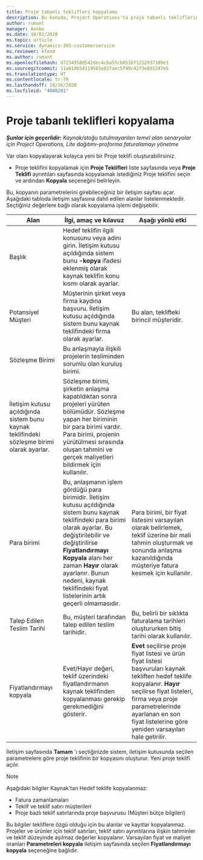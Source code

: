 ```yaml
---
title: Proje tabanlı teklifleri kopyalama
description: Bu konuda, Project Operations'ta proje tabanlı tekliflerin kopyalanması hakkında bilgiler sağlanmaktadır.
author: rumant
manager: Annbe
ms.date: 10/01/2020
ms.topic: article
ms.service: dynamics-365-customerservice
ms.reviewer: kfend
ms.author: rumant
ms.openlocfilehash: d7234958d542dec4cba55cb0516f1222937389e1
ms.sourcegitcommit: 11a61db54119503e82faec5f99c4273e8d1247e5
ms.translationtype: HT
ms.contentlocale: tr-TR
ms.lasthandoff: 10/16/2020
ms.locfileid: "4086201"
---
```

# <a name="copy-project-based-quotes"></a>Proje tabanlı teklifleri kopyalama

_**Şunlar için geçerlidir:** Kaynak/stoğu tutulmayanları temel alan senaryolar için Project Operations, Lite dağıtımı-proforma faturalamayı yönetme_

Var olanı kopyalayarak kolayca yeni bir Proje teklifi oluşturabilirsiniz. 

- Proje teklifini kopyalamak için **Proje Teklifleri** liste sayfasında veya **Proje Teklifi** ayrıntıları sayfasında kopyalamak istediğiniz Proje teklifini seçin ve ardından **Kopyala** seçeneğini belirleyin.

Bu, kopyanın parametrelerini girebileceğiniz bir iletişim sayfası açar. Aşağıdaki tabloda iletişim sayfasına dahil edilen alanlar listelenmektedir. Seçtiğiniz değerlere bağlı olarak kopyalama işlemi değişebilir.

| **Alan** | **İlgi, amaç ve kılavuz** | **Aşağı yönlü etki** |
| --- | --- | --- |
| Başlık | Hedef teklifin ilgili konusunu veya adını girin. İletişim kutusu açıldığında sistem bunu **-kopya** ifadesi eklenmiş olarak kaynak teklifin konu kısmı olarak ayarlar. | |
| Potansiyel Müşteri | Müşterinin şirket veya firma kaydına başvuru. İletişim kutusu açıldığında sistem bunu kaynak teklifindeki firma olarak ayarlar. | Bu alan, teklifteki birincil müşteridir. |
| Sözleşme Birimi | Bu anlaşmayla ilişkili projelerin tesliminden sorumlu olan kuruluş birimi.
İletişim kutusu açıldığında sistem bunu kaynak teklifindeki sözleşme birimi olarak ayarlar. | Sözleşme birimi, şirketin anlaşma kapatıldıktan sonra projeleri yürüten bölümüdür. Sözleşme yapan her biriminin bir para birimi vardır. Para birimi, projenin yürütülmesi sırasında oluşan tahmini ve gerçek maliyetleri bildirmek için kullanılır. |
| Para birimi | Bu, anlaşmanın işlem gördüğü para birimidir. İletişim kutusu açıldığında sistem bunu kaynak teklifindeki para birimi olarak ayarlar. Bu değiştirilebilir ve değiştirilirse **Fiyatlandırmayı Kopyala** alanı her zaman **Hayır** olarak ayarlanır. Bunun nedeni, kaynak teklifindeki fiyat listelerinin artık geçerli olmamasıdır. | Para birimi, bir fiyat listesini varsayılan olarak belirlemek, teklif üzerine bir mali tahmin oluşturmak ve sonunda anlaşma kazanıldığında müşteriye fatura kesmek için kullanılır. |
| Talep Edilen Teslim Tarihi | Bu, müşteri tarafından talep edilen teslim tarihidir. | Bu, belirli bir sıklıkta faturalama tarihleri oluştururken bitiş tarihi olarak kullanılır. |
| Fiyatlandırmayı kopyala | Evet/Hayır değeri, teklif üzerindeki fiyatlandırmanın kaynak teklifinden kopyalanması gerekip gerekmediğini gösterir. | **Evet** seçilirse proje fiyat listesi ve ürün fiyat listesi başvuruları kaynak tekliften hedef teklife kopyalanır. **Hayır** seçilirse fiyat listeleri, firma veya proje parametrelerinde ayarlanan en son fiyat listelerine göre yeniden varsayılan hale getirilir. |

İletişim sayfasında **Tamam** 'ı seçtiğinizde sistem, iletişim kutusunda seçilen parametrelere göre proje teklifinin bir kopyasını oluşturur. Yeni proje teklifi açılır. 

> [!NOTE]
> Aşağıdaki bilgiler Kaynak'tan Hedef teklife kopyalanmaz:
>
> - Fatura zamanlamaları
> - Teklif ve teklif satırı müşterileri
> - Proje bazlı teklif satırlarında proje başvurusu (Müşteri bütçe bilgileri)
>
>Bu bilgiler tekliflere özgü olduğu için bu alanlar ve kayıtlar kopyalanmaz. Projeler ve ürünler için teklif satırları, teklif satırı ayrıntılarına ilişkin tahminler ve teklif düzeyinde aşılmaz değerler kopyalanır. Varsayılan fiyat ve maliyet oranları **Parametreleri kopyala** iletişim sayfasında seçilen **Fiyatlandırmayı kopyala** seçeneğine bağlıdır.
